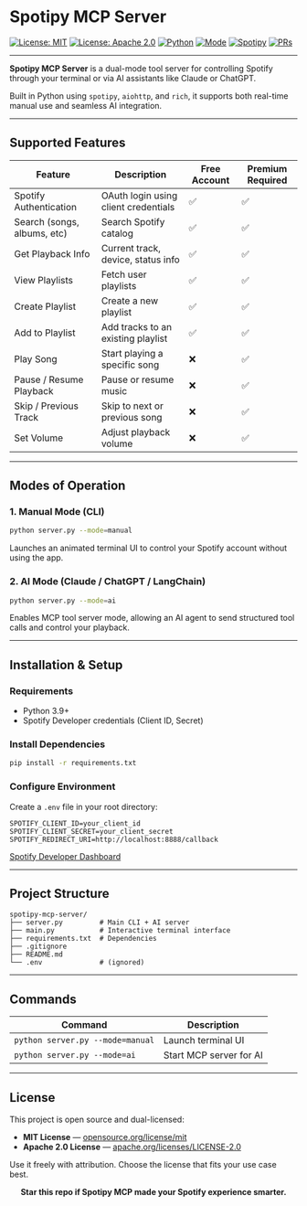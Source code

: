 # Spotipy MCP Server

[![License: MIT](https://img.shields.io/badge/License-MIT-blue.svg)](https://opensource.org/license/mit/)
[![License: Apache 2.0](https://img.shields.io/badge/License-Apache%202.0-green)](https://www.apache.org/licenses/LICENSE-2.0)
[![Python](https://img.shields.io/badge/Python-3.9%2B-blue)](https://www.python.org/)
[![Mode](https://img.shields.io/badge/Mode-CLI%20%7C%20AI-green)](#)
[![Spotipy](https://img.shields.io/badge/Library-Spotipy%202.22-brightgreen)](https://spotipy.readthedocs.io/en/2.22.1/)
[![PRs](https://img.shields.io/badge/PRs-Welcome-green)](CONTRIBUTING.md)

---

**Spotipy MCP Server** is a dual-mode tool server for controlling Spotify through your terminal or via AI assistants like Claude or ChatGPT.

Built in Python using `spotipy`, `aiohttp`, and `rich`, it supports both real-time manual use and seamless AI integration.

---

## Supported Features

| Feature                     | Description                              | Free Account | Premium Required |
|----------------------------|------------------------------------------|--------------|------------------|
| Spotify Authentication     | OAuth login using client credentials     | ✅            | ✅                |
| Search (songs, albums, etc)| Search Spotify catalog                   | ✅            | ✅                |
| Get Playback Info          | Current track, device, status info       | ✅            | ✅                |
| View Playlists             | Fetch user playlists                     | ✅            | ✅                |
| Create Playlist            | Create a new playlist                    | ✅            | ✅                |
| Add to Playlist            | Add tracks to an existing playlist       | ✅            | ✅                |
| Play Song                  | Start playing a specific song            | ❌            | ✅                |
| Pause / Resume Playback    | Pause or resume music                    | ❌            | ✅                |
| Skip / Previous Track      | Skip to next or previous song            | ❌            | ✅                |
| Set Volume                 | Adjust playback volume                   | ❌            | ✅                |

---

## Modes of Operation

### 1. Manual Mode (CLI)

```bash
python server.py --mode=manual
```

Launches an animated terminal UI to control your Spotify account without using the app.

### 2. AI Mode (Claude / ChatGPT / LangChain)

```bash
python server.py --mode=ai
```

Enables MCP tool server mode, allowing an AI agent to send structured tool calls and control your playback.

---

## Installation & Setup

### Requirements

- Python 3.9+
- Spotify Developer credentials (Client ID, Secret)

### Install Dependencies

```bash
pip install -r requirements.txt
```

### Configure Environment

Create a `.env` file in your root directory:

```dotenv
SPOTIFY_CLIENT_ID=your_client_id
SPOTIFY_CLIENT_SECRET=your_client_secret
SPOTIFY_REDIRECT_URI=http://localhost:8888/callback
```

[Spotify Developer Dashboard](https://developer.spotify.com/dashboard)

---

##  Project Structure

```
spotipy-mcp-server/
├── server.py         # Main CLI + AI server
├── main.py           # Interactive terminal interface
├── requirements.txt  # Dependencies
├── .gitignore
├── README.md
└── .env              # (ignored)
```

---

## Commands

| Command | Description |
|---------|-------------|
| `python server.py --mode=manual` | Launch terminal UI |
| `python server.py --mode=ai`     | Start MCP server for AI |

---

## License

This project is open source and dual-licensed:

- **MIT License** — [opensource.org/license/mit](https://opensource.org/license/mit/)
- **Apache 2.0 License** — [apache.org/licenses/LICENSE-2.0](https://www.apache.org/licenses/LICENSE-2.0)

Use it freely with attribution. Choose the license that fits your use case best.




<div align="center">
  <strong>Star this repo if Spotipy MCP made your Spotify experience smarter.</strong>
</div>
